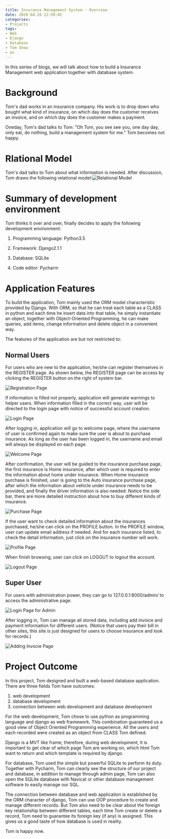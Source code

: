 ```yaml
---
title: Insurance Management System - Overview
date: 2020-04-28 22:59:02
categories: 
- Projects
tags:
- Web
- Django
- Database
- Tom Show
- en
---
```


In this series of blogs, we will talk about how to build a Insurance Management web application together with database system.

# Background

Tom's dad works in an insurance company. His work is to drop down who bought what kind of insurance, on which day does the customer receives an invoice, and on which day does the customer makes a payment. 

<!--more-->

Oneday, Tom's dad talks to Tom: "Oh Tom, you see see you, one day day, only eat, do nothing, build a management system for me." Tom becomes not happy.

# Rlational Model

Tom's dad talks to Tom about what information is needed. After discussion, Tom draws the following relational model:![Relational Model](https://raw.githubusercontent.com/JYBian/BlogPic/master/截屏2020-04-09下午8.28.00.png)

# Summary of development environment

Tom thinks it over and over, finally decides to apply the following development environment: 

1. Programming language: Python3.5

2. Framework: Django2.1.1

3. Database: SQLite

4. Code editor: Pycharm

# Application Features

To build the application, Tom mainly used the ORM model characteristic provided by Django. With ORM, so that he can treat each table as a CLASS in python and each time he insert data into that table, he simply instantiate an object, together with Object-Oriented Programming, he can make queries, add items, change information and delete object in a convenient way.

The features of the application are but not restricted to:

## Normal Users

For users who are new to the application, he/she can register themselves in the REGISTER page. As shown below, the REGISTER page can be access by clicking the REGISTER button on the right of system bar.

![Registration Page](https://github.com/JYBian/BlogPic/raw/master/%E6%88%AA%E5%B1%8F2020-04-28%E4%B8%8B%E5%8D%888.08.13.png)

If information is filled not properly, application will generate warnings to helper users. When information filled in the correct way, user will be directed to the login page with notice of successful account creation.

![Login Page](https://github.com/JYBian/BlogPic/raw/master/%E6%88%AA%E5%B1%8F2020-04-28%E4%B8%8B%E5%8D%888.08.13.png)

After logging in, application will go to welcome page, where the username of user is confirmed again to make sure the user is about to purchase insurance. As long as the user has been logged in, the username and email will always be displayed on each page.

![Welcome Page](https://github.com/JYBian/BlogPic/raw/master/%E6%88%AA%E5%B1%8F2020-04-28%E4%B8%8B%E5%8D%888.19.43.png)

After confirmation, the user will be guided to the insurance purchase page, the first insurance is Home insurance, after which user is required to enter the information about home under insurance. When Home insurance purchase is finished, user is going to the Auto insurance purchase page, after which the information about vehicle under insurance needs to be provided, and finally the driver information is also needed. Notice the side bar, there are more detailed instruction about how to buy different kinds of insurance.

![Purchase Page](https://github.com/JYBian/BlogPic/raw/master/%E6%88%AA%E5%B1%8F2020-04-28%E4%B8%8B%E5%8D%889.23.05.png)

If the user want to check detailed information about the insurances purchased, he/she can click on the PROFILE button. In the PROFILE window, user can update email address if needed. And for each insurance listed, to check the detail information, just click on the insurance number will work.

![Profile Page](https://github.com/JYBian/BlogPic/raw/master/%E6%88%AA%E5%B1%8F2020-04-28%E4%B8%8B%E5%8D%889.29.35.png)

When finish browsing, user can click on LOGOUT to logout the account.

![Logout Page](https://github.com/JYBian/BlogPic/raw/master/%E6%88%AA%E5%B1%8F2020-04-28%E4%B8%8B%E5%8D%889.32.17.png)

## Super User

For users with administration power, they can go to 127.0.0.1:8000/admin/ to access the administrative page.

![Login Page for Admin](https://github.com/JYBian/BlogPic/raw/master/%E6%88%AA%E5%B1%8F2020-04-28%E4%B8%8B%E5%8D%889.44.37.png)

After logging in, Tom can manage all stored data, including add invoice and payment information for different users. (Notice that users pay their bill in other sites, this site is just designed for users to choose insurance and look for records.)

![Adding Invocie Page](https://github.com/JYBian/BlogPic/raw/master/%E6%88%AA%E5%B1%8F2020-04-28%E4%B8%8B%E5%8D%889.47.26.png)

# Project Outcome

In this project, Tom designed and built a web-based database application. There are three fields Tom have outcomes:

1. web development
2. database development
3. connection between web development and database development

For the web development, Tom chose to use python as programming language and django as web framework. This combination guaranteed us a good view of Object Oriented Programming experience. All the users and each recorded were created as an object from CLASS Tom defined.

Django is a MVT like frame, therefore, during web development, it is important to get clear of which page Tom are working on, which html Tom want to return and which template is required by django.

For database, Tom used the simple but powerful SQLite to perform its duty. Together with Pycharm, Tom can clearly see the structure of our project and database, in addition to manage through admin page, Tom can also open the SQLite database with Navicat or other database management software to easily manage our SQL.

The connection between database and web application is established by the ORM character of django, Tom can use OOP procedure to create and manage different records. But Tom also need to be clear about the foreign key relationship between different tables, each time Tom create or delete a record, Tom need to guarantee its foreign key (if any) is assigned. This gives us a good taste of how database is used in reality.

Tom is happy now.